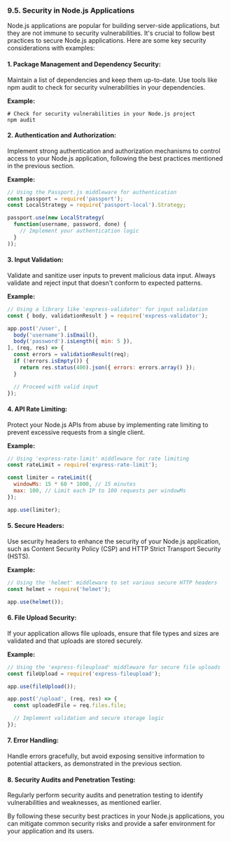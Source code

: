 ### 9.5. Security in Node.js Applications

Node.js applications are popular for building server-side applications, but they are not immune to security vulnerabilities. It's crucial to follow best practices to secure Node.js applications. Here are some key security considerations with examples:

#### 1. **Package Management and Dependency Security:**

Maintain a list of dependencies and keep them up-to-date. Use tools like npm audit to check for security vulnerabilities in your dependencies.

**Example:**
```shell
# Check for security vulnerabilities in your Node.js project
npm audit
```

#### 2. **Authentication and Authorization:**

Implement strong authentication and authorization mechanisms to control access to your Node.js application, following the best practices mentioned in the previous section.

**Example:**
```javascript
// Using the Passport.js middleware for authentication
const passport = require('passport');
const LocalStrategy = require('passport-local').Strategy;

passport.use(new LocalStrategy(
  function(username, password, done) {
    // Implement your authentication logic
  }
));
```

#### 3. **Input Validation:**

Validate and sanitize user inputs to prevent malicious data input. Always validate and reject input that doesn't conform to expected patterns.

**Example:**
```javascript
// Using a library like 'express-validator' for input validation
const { body, validationResult } = require('express-validator');

app.post('/user', [
  body('username').isEmail(),
  body('password').isLength({ min: 5 }),
], (req, res) => {
  const errors = validationResult(req);
  if (!errors.isEmpty()) {
    return res.status(400).json({ errors: errors.array() });
  }

  // Proceed with valid input
});
```

#### 4. **API Rate Limiting:**

Protect your Node.js APIs from abuse by implementing rate limiting to prevent excessive requests from a single client.

**Example:**
```javascript
// Using 'express-rate-limit' middleware for rate limiting
const rateLimit = require('express-rate-limit');

const limiter = rateLimit({
  windowMs: 15 * 60 * 1000, // 15 minutes
  max: 100, // Limit each IP to 100 requests per windowMs
});

app.use(limiter);
```

#### 5. **Secure Headers:**

Use security headers to enhance the security of your Node.js application, such as Content Security Policy (CSP) and HTTP Strict Transport Security (HSTS).

**Example:**
```javascript
// Using the 'helmet' middleware to set various secure HTTP headers
const helmet = require('helmet');

app.use(helmet());
```

#### 6. **File Upload Security:**

If your application allows file uploads, ensure that file types and sizes are validated and that uploads are stored securely.

**Example:**
```javascript
// Using the 'express-fileupload' middleware for secure file uploads
const fileUpload = require('express-fileupload');

app.use(fileUpload());

app.post('/upload', (req, res) => {
  const uploadedFile = req.files.file;

  // Implement validation and secure storage logic
});
```

#### 7. **Error Handling:**

Handle errors gracefully, but avoid exposing sensitive information to potential attackers, as demonstrated in the previous section.

#### 8. **Security Audits and Penetration Testing:**

Regularly perform security audits and penetration testing to identify vulnerabilities and weaknesses, as mentioned earlier.

By following these security best practices in your Node.js applications, you can mitigate common security risks and provide a safer environment for your application and its users.
